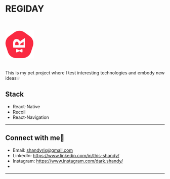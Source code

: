 # REGIDAY
<br/>

![](./src/assets/README/icon.png)
<br/>
<br/>
<br/>
This is my pet project where I test interesting technologies and embody new ideas💡
<br/>

## Stack
- React-Native
- Recoil
- React-Navigation
<hr>

## Connect with me🤑
- Email: shandyrix@gmail.com
- LinkedIn: https://www.linkedin.com/in/this-shandy/
- Instagram: https://www.instagram.com/dark.shandy/
- 
<hr>
